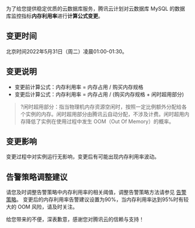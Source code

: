 
为了给您提供稳定优质的云数据库服务，腾讯云计划对云数据库 MySQL 的数据库监控指标**内存利用率**进行**计算公式变更**。

## 变更时间
北京时间2022年5月31日（周二）凌晨01:00-01:30。

## 变更说明
- 变更前计算公式：内存利用率 = 内存占用 / 购买内存规格
- 变更后计算公式：内存利用率 = 内存占用 / (购买内存规格 + 闲时超用部分)
>?闲时超用部分：指当物理机内存资源空闲时，按照一定比例额外分配给各个实例的内存。闲时超用部分由腾讯云自动分配，不涉及计费。闲时超用内存降低了实例在使用过程中发生 OOM（Out Of Memory）的概率。

## 变更影响
变更过程中对实例运行无影响，变更后有可能出现内存利用率波动。

## 告警策略调整建议
请您及时调整告警策略中内存利用率的相关阈值，调整告警策略方法请参见 [告警策略](https://cloud.tencent.com/document/product/236/8457)。
变更后的内存利用率告警建议设置为90%，当内存利用率达到95%时有较大的 OOM 风险，请及时关注。

给您带来的不便，深表歉意，感谢您对腾讯云的信赖与支持！
